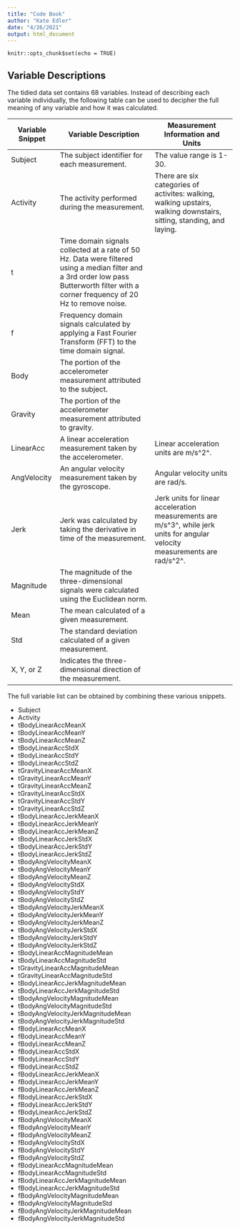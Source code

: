 ```yaml
---
title: "Code Book"
author: "Kate Edler"
date: "4/26/2021"
output: html_document
---
```


```{r setup, include=FALSE}
knitr::opts_chunk$set(echo = TRUE)
```

## Variable Descriptions

The tidied data set contains 68 variables. Instead of describing each variable individually, the following table can be used to decipher the full meaning of any variable and how it was calculated.

Variable Snippet | Variable Description | Measurement Information and Units
------------- | ------------- | -------------
Subject | The subject identifier for each measurement. | The value range is 1-30.
Activity | The activity performed during the measurement. | There are six categories of activites: walking, walking upstairs, walking downstairs, sitting, standing, and laying.
t | Time domain signals collected at a rate of 50 Hz. Data were filtered using a median filter and a 3rd order low pass Butterworth filter with a corner frequency of 20 Hz to remove noise.
f | Frequency domain signals calculated by applying a Fast Fourier Transform (FFT) to the time domain signal.
Body | The portion of the accelerometer measurement attributed to the subject.
Gravity | The portion of the accelerometer measurement attributed to gravity.
LinearAcc | A linear acceleration measurement taken by the accelerometer. | Linear acceleration units are m/s^2^.
AngVelocity | An angular velocity measurement taken by the gyroscope. | Angular velocity units are rad/s.
Jerk | Jerk was calculated by taking the derivative in time of the measurement. | Jerk units for linear acceleration measurements are m/s^3^, while jerk units for angular velocity measurements are rad/s^2^.
Magnitude | The magnitude of the three-dimensional signals were calculated using the Euclidean norm.
Mean | The mean calculated of a given measurement.
Std | The standard deviation calculated of a given measurement.
X, Y, or Z | Indicates the three-dimensional direction of the measurement.

The full variable list can be obtained by combining these various snippets.

* Subject
* Activity
* tBodyLinearAccMeanX              
* tBodyLinearAccMeanY
* tBodyLinearAccMeanZ
* tBodyLinearAccStdX               
* tBodyLinearAccStdY
* tBodyLinearAccStdZ
* tGravityLinearAccMeanX           
* tGravityLinearAccMeanY
* tGravityLinearAccMeanZ
* tGravityLinearAccStdX            
* tGravityLinearAccStdY
* tGravityLinearAccStdZ
* tBodyLinearAccJerkMeanX          
* tBodyLinearAccJerkMeanY
* tBodyLinearAccJerkMeanZ
* tBodyLinearAccJerkStdX           
* tBodyLinearAccJerkStdY
* tBodyLinearAccJerkStdZ
* tBodyAngVelocityMeanX            
* tBodyAngVelocityMeanY
* tBodyAngVelocityMeanZ
* tBodyAngVelocityStdX             
* tBodyAngVelocityStdY
* tBodyAngVelocityStdZ
* tBodyAngVelocityJerkMeanX        
* tBodyAngVelocityJerkMeanY
* tBodyAngVelocityJerkMeanZ
* tBodyAngVelocityJerkStdX         
* tBodyAngVelocityJerkStdY
* tBodyAngVelocityJerkStdZ
* tBodyLinearAccMagnitudeMean
* tBodyLinearAccMagnitudeStd
* tGravityLinearAccMagnitudeMean
* tGravityLinearAccMagnitudeStd    
* tBodyLinearAccJerkMagnitudeMean
* tBodyLinearAccJerkMagnitudeStd
* tBodyAngVelocityMagnitudeMean    
* tBodyAngVelocityMagnitudeStd
* tBodyAngVelocityJerkMagnitudeMean
* tBodyAngVelocityJerkMagnitudeStd 
* fBodyLinearAccMeanX
* fBodyLinearAccMeanY
* fBodyLinearAccMeanZ              
* fBodyLinearAccStdX
* fBodyLinearAccStdY
* fBodyLinearAccStdZ               
* fBodyLinearAccJerkMeanX
* fBodyLinearAccJerkMeanY
* fBodyLinearAccJerkMeanZ          
* fBodyLinearAccJerkStdX
* fBodyLinearAccJerkStdY
* fBodyLinearAccJerkStdZ           
* fBodyAngVelocityMeanX
* fBodyAngVelocityMeanY
* fBodyAngVelocityMeanZ            
* fBodyAngVelocityStdX
* fBodyAngVelocityStdY
* fBodyAngVelocityStdZ             
* fBodyLinearAccMagnitudeMean
* fBodyLinearAccMagnitudeStd
* fBodyLinearAccJerkMagnitudeMean  
* fBodyLinearAccJerkMagnitudeStd
* fBodyAngVelocityMagnitudeMean
* fBodyAngVelocityMagnitudeStd     
* fBodyAngVelocityJerkMagnitudeMean
* fBodyAngVelocityJerkMagnitudeStd
